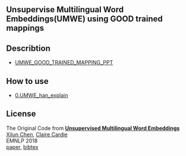 ## Unsupervise Multilingual Word Embeddings(UMWE) using GOOD trained mappings

## Describtion
- [UMWE_GOOD_TRAINED_MAPPING_PPT](https://github.com/Nhandsome/UMWE_using_good_trained_mapping/blob/main/docs/210510.pdf)
## How to use
- [0.UMWE_han_explain](https://github.com/Nhandsome/UMWE_using_good_trained_mapping/blob/main/0.UMWE_han_explain.ipynb)

## License
The Original Code from [**Unsupervised Multilingual Word Embeddings**](http://aclweb.org/anthology/D18-1024)
<br>
[Xilun Chen](http://www.cs.cornell.edu/~xlchen/),
[Claire Cardie](http://www.cs.cornell.edu/home/cardie/)
<br>
EMNLP 2018
<br>
[paper](http://aclweb.org/anthology/D18-1024),
[bibtex](http://aclweb.org/anthology/D18-1024.bib)

